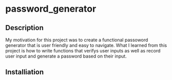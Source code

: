 # password_generator

## Description
My motivation for this project was to create a functional passoword generator that is user friendly and easy to navigate. What I learned from this project is how to write functions that verifys user inputs as well as record user input and generate a password based on their input. 

## Installiation
